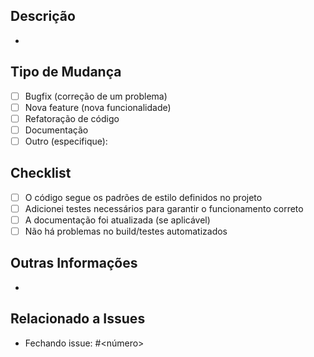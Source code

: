 ## Descrição
<!-- Descreva de forma clara e objetiva as mudanças feitas neste PR -->
- 

## Tipo de Mudança
<!-- Marque com um 'x' a opção correta -->
- [ ] Bugfix (correção de um problema)
- [ ] Nova feature (nova funcionalidade)
- [ ] Refatoração de código
- [ ] Documentação
- [ ] Outro (especifique):

## Checklist
<!-- Marque com um 'x' os itens que se aplicam ao PR -->
- [ ] O código segue os padrões de estilo definidos no projeto
- [ ] Adicionei testes necessários para garantir o funcionamento correto
- [ ] A documentação foi atualizada (se aplicável)
- [ ] Não há problemas no build/testes automatizados

## Outras Informações
<!-- Adicione aqui outras informações relevantes, links ou screenshots, se necessário -->
- 

## Relacionado a Issues
<!-- Se aplicável, referencie a issue relacionada a este PR -->
- Fechando issue: #<número>
